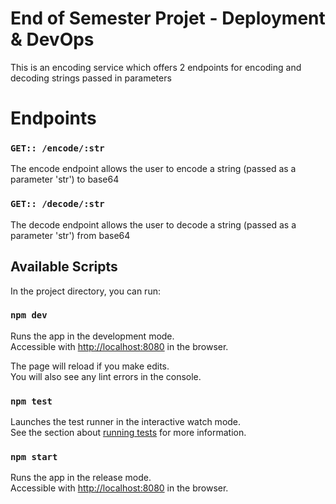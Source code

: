 # End of Semester Projet - Deployment & DevOps
This is an encoding service which offers 2 endpoints for encoding and decoding strings passed in parameters

# Endpoints

### `GET:: /encode/:str`

The encode endpoint allows the user to encode a string (passed as a parameter 'str') to base64

### `GET:: /decode/:str`

The decode endpoint allows the user to decode a string (passed as a parameter 'str') from base64

## Available Scripts

In the project directory, you can run:

### `npm dev`

Runs the app in the development mode.<br />
Accessible with [http://localhost:8080](http://localhost:8080) in the browser.

The page will reload if you make edits.<br />
You will also see any lint errors in the console.

### `npm test`

Launches the test runner in the interactive watch mode.<br />
See the section about [running tests](https://facebook.github.io/create-react-app/docs/running-tests) for more information.

### `npm start`

Runs the app in the release mode.<br />
Accessible with [http://localhost:8080](http://localhost:8080) in the browser.
